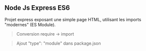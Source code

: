 ## Node Js Express ES6

Projet express exposant une simple page HTML, utilisant les imports "modernes" (ES Module).

> Conversion require -> import

> Ajout "type": "module" dans package.json
